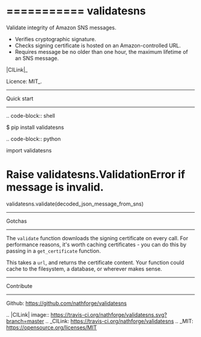 ===========
validatesns
===========

Validate integrity of Amazon SNS messages.

* Verifies cryptographic signature.
* Checks signing certificate is hosted on an Amazon-controlled URL.
* Requires message be no older than one hour, the maximum lifetime of an SNS message.

|CILink|_

Licence: MIT_.


***********
Quick start
***********

.. code-block:: shell

   $ pip install validatesns

.. code-block:: python

   import validatesns

   # Raise validatesns.ValidationError if message is invalid.
   validatesns.validate(decoded_json_message_from_sns)


*******
Gotchas
*******

The ``validate`` function downloads the signing certificate on every call. For performance reasons, it's worth caching certificates - you can do this by passing in a ``get_certificate`` function.

This takes a ``url``, and returns the certificate content. Your function could cache to the filesystem, a database, or wherever makes sense.


**********
Contribute
**********

Github: https://github.com/nathforge/validatesns

.. |CILink| image:: https://travis-ci.org/nathforge/validatesns.svg?branch=master
.. _CILink: https://travis-ci.org/nathforge/validatesns
.. _MIT: https://opensource.org/licenses/MIT
